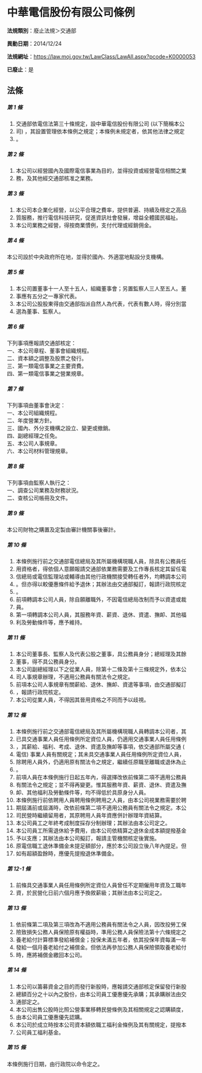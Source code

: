 # 中華電信股份有限公司條例

**法規類別**：廢止法規＞交通部

**異動日期**：2014/12/24  

**法規網址**：https://law.moj.gov.tw/LawClass/LawAll.aspx?pcode=K0000053

**已廢止**：是



## 法條
##### 第 1 條
1. 交通部依電信法第三十條規定，設中華電信股份有限公司 (以下簡稱本公
1. 司) ，其設置管理依本條例之規定；本條例未規定者，依其他法律之規定
1. 。

##### 第 2 條
1. 本公司以經營國內及國際電信事業為目的，並得投資或經營電信相關之業
1. 務，及其他經交通部核准之業務。

##### 第 3 條
1. 本公司本企業化經營，以公平合理之費率，提供普遍、持續及穩定之高品
1. 質服務，推行電信科技研究，促進資訊社會發展，增益全體國民福祉。
1. 本公司業務之經營，得按商業慣例，支付代理或經銷佣金。

##### 第 4 條
本公司設於中央政府所在地，並得於國內、外適當地點設分支機構。

##### 第 5 條
1. 本公司置董事十一人至十五人，組織董事會；另置監察人三人至五人。董
1. 事應有五分之一專家代表。
1. 本公司公股股東得由交通部指派自然人為代表，代表有數人時，得分別當
1. 選為董事、監察人。

##### 第 6 條
下列事項應報請交通部核定：  
一、本公司章程、董事會組織規程。  
二、資本額之調整及股票之發行。  
三、第一類電信事業之主要資費。  
四、第一類電信事業之營業規章。

##### 第 7 條
下列事項由董事會決定：  
一、本公司組織規程。  
二、年度營業方針。  
三、國內、外分支機構之設立、變更或撤銷。  
四、副總經理之任免。  
五、本公司人事規章。  
六、本公司材料管理規章。

##### 第 8 條
下列事項由監察人執行之：  
一、調查公司業務及財務狀況。  
二、查核公司帳冊及文件。

##### 第 9 條
本公司財物之購置及定製由審計機關事後審計。

##### 第 10 條
1. 本條例施行前之交通部電信總局及其所屬機構現職人員，除具有公務員任
1. 用資格者，得依個人意願報請交通部依業務需要及工作專長核定其留任電
1. 信總局或電信監理站或輔導由其他行政機關接受轉任者外，均轉調本公司
1. 。但亦得以較優惠條件給予退休；其辦法由交通部擬訂，報請行政院核定
1. 。
1. 前項轉調本公司人員，除自願離職外，不因電信總局改制而予以資遣或裁
1. 員。
1. 第一項轉調本公司人員，其服務年資、薪資、退休、資遣、撫卹、其他福
1. 利及勞動條件等，應予維持。

##### 第 11 條
1. 本公司董事長、監察人及代表公股之董事，具公務員身分；總經理及其餘
1. 董事，得不具公務員身分。
1. 本公司副總經理以下之從業人員，除第十二條及第十三條規定外，依本公
1. 司人事規章辦理，不適用公務員有關法令之規定。
1. 前項本公司人事規章有關薪給、退休、撫卹、資遣等事項，由交通部擬訂
1. ，報請行政院核定。
1. 本公司從業人員，不得因其晉用資格之不同而予以歧視。

##### 第 12 條
1. 本條例施行前之交通部電信總局及其所屬機構現職人員轉調本公司者，其
1. 已具交通事業人員任用條例所定資位人員，仍適用交通事業人員任用條例
1. ，其薪給、福利、考成、退休、資遣及撫卹等事項，依交通部所屬交通 (
1. 電信) 事業人員有關規定；其未具交通事業人員任用條例所定資位人員，
1. 除聘用人員外，仍適用原有關法令之規定，繼續任原職至離職或退休為止
1. 。
1. 前項人員在本條例施行日起五年內，得選擇改依前條第二項不適用公務員
1. 有關法令之規定；並不得再變更。惟其服務年資、薪資、退休、資遣及撫
1. 卹、其他福利及勞動條件等，均不得低於具原身分人員。
1. 本條例施行前依聘用人員聘用條例聘用之人員，由本公司視業務需要於聘
1. 期屆滿前或屆滿時，改依前條第二項不適用公務員有關法令之規定。本公
1. 司民營時繼續留用者，其原聘用人員年資應併計辦理年資結算。
1. 本公司員工之年終考成制度採存分制辦理；其辦法由本公司定之。
1. 本公司員工所需退休給予費用，由本公司依精算之退休金成本額提撥基金
1. 予以支應；其辦法由本公司擬訂，報請主管機關核定後實施。
1. 原電信職工退休準備金未提足額部分，應於本公司設立後八年內提足。但
1. 如有超額盈餘時，應優先提撥退休準備金。

##### 第 12-1 條
1. 前條具交通事業人員任用條例所定資位人員曾任不定期僱用年資及工職年
1. 資，於民營化日前六個月應予換敘薪級；其辦法由本公司定之。

##### 第 13 條
1. 依前條第二項及第三項改為不適用公務員有關法令之人員，因改投勞工保
1. 險致損失公務人員保險原有權益時，準用公務人員保險法第十六條規定之
1. 養老給付計算標準發給補償金；投保未滿五年者，依其投保年資每滿一年
1. 發給一個月養老給付之補償金。但依法再參加公務人員保險領取養老給付
1. 時，應將補償金繳回本公司。

##### 第 14 條
1. 本公司以籌募資金之目的而發行新股時，應報請交通部核定保留發行新股
1. 總額百分之十以內之股份，由本公司員工優惠優先承購；其承購辦法由交
1. 通部定之。
1. 本公司出售公股時比照公營事業移轉民營條例及其相關規定之認購額度，
1. 由本公司員工優惠優先認購。
1. 本公司於成立時按本公司資本額依職工福利金條例及其有關規定，提撥本
1. 公司員工福利基金。

##### 第 15 條
本條例施行日期，由行政院以命令定之。


